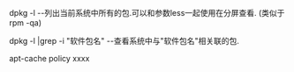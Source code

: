 dpkg -l --列出当前系统中所有的包.可以和参数less一起使用在分屏查看. (类似于rpm -qa)

dpkg -l |grep -i "软件包名" --查看系统中与"软件包名"相关联的包.

apt-cache policy xxxx